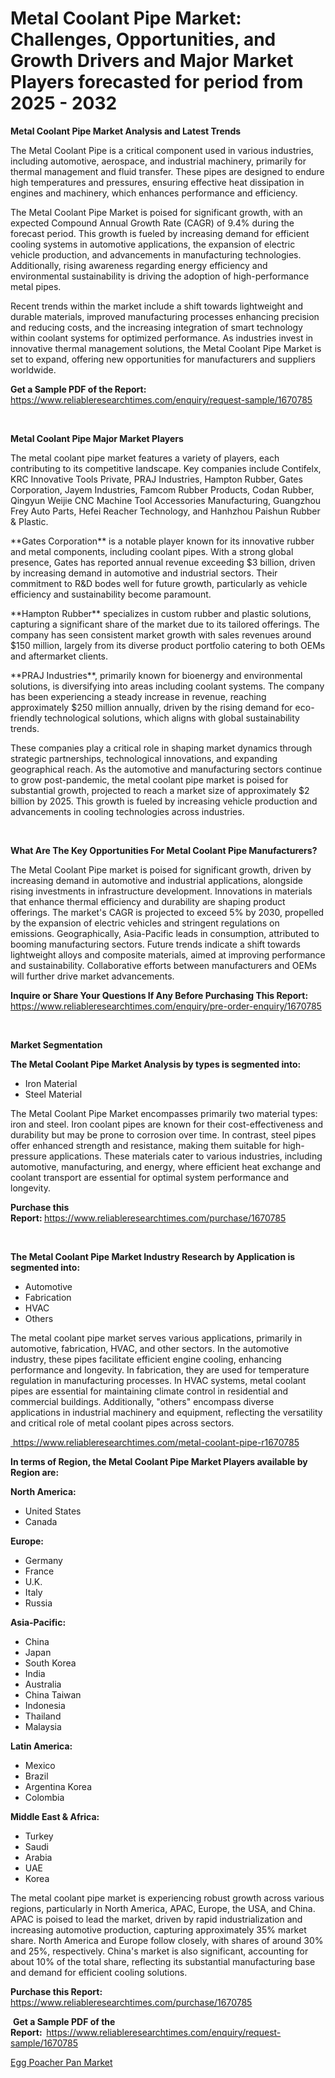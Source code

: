 <p><h1>Metal Coolant Pipe Market: Challenges, Opportunities, and Growth Drivers and Major Market Players forecasted for period from 2025 - 2032</h1></p><p><strong>Metal Coolant Pipe Market Analysis and Latest Trends</strong></p>
<p><p>The Metal Coolant Pipe is a critical component used in various industries, including automotive, aerospace, and industrial machinery, primarily for thermal management and fluid transfer. These pipes are designed to endure high temperatures and pressures, ensuring effective heat dissipation in engines and machinery, which enhances performance and efficiency.</p><p>The Metal Coolant Pipe Market is poised for significant growth, with an expected Compound Annual Growth Rate (CAGR) of 9.4% during the forecast period. This growth is fueled by increasing demand for efficient cooling systems in automotive applications, the expansion of electric vehicle production, and advancements in manufacturing technologies. Additionally, rising awareness regarding energy efficiency and environmental sustainability is driving the adoption of high-performance metal pipes.</p><p>Recent trends within the market include a shift towards lightweight and durable materials, improved manufacturing processes enhancing precision and reducing costs, and the increasing integration of smart technology within coolant systems for optimized performance. As industries invest in innovative thermal management solutions, the Metal Coolant Pipe Market is set to expand, offering new opportunities for manufacturers and suppliers worldwide.</p></p>
<p><strong>Get a Sample PDF of the Report:&nbsp;</strong> <a href="https://www.reliableresearchtimes.com/enquiry/request-sample/1670785?utm_campaign=2237&utm_medium=2&utm_source=Github&utm_content=ia&utm_term=06032025&utm_id=metal-coolant-pipe">https://www.reliableresearchtimes.com/enquiry/request-sample/1670785</a></p>
<p>&nbsp;</p>
<p><strong>Metal Coolant Pipe Major Market Players</strong></p>
<p><p>The metal coolant pipe market features a variety of players, each contributing to its competitive landscape. Key companies include Contifelx, KRC Innovative Tools Private, PRAJ Industries, Hampton Rubber, Gates Corporation, Jayem Industries, Famcom Rubber Products, Codan Rubber, Qingyun Weijie CNC Machine Tool Accessories Manufacturing, Guangzhou Frey Auto Parts, Hefei Reacher Technology, and Hanhzhou Paishun Rubber & Plastic.</p><p>**Gates Corporation** is a notable player known for its innovative rubber and metal components, including coolant pipes. With a strong global presence, Gates has reported annual revenue exceeding $3 billion, driven by increasing demand in automotive and industrial sectors. Their commitment to R&D bodes well for future growth, particularly as vehicle efficiency and sustainability become paramount.</p><p>**Hampton Rubber** specializes in custom rubber and plastic solutions, capturing a significant share of the market due to its tailored offerings. The company has seen consistent market growth with sales revenues around $150 million, largely from its diverse product portfolio catering to both OEMs and aftermarket clients.</p><p>**PRAJ Industries**, primarily known for bioenergy and environmental solutions, is diversifying into areas including coolant systems. The company has been experiencing a steady increase in revenue, reaching approximately $250 million annually, driven by the rising demand for eco-friendly technological solutions, which aligns with global sustainability trends.</p><p>These companies play a critical role in shaping market dynamics through strategic partnerships, technological innovations, and expanding geographical reach. As the automotive and manufacturing sectors continue to grow post-pandemic, the metal coolant pipe market is poised for substantial growth, projected to reach a market size of approximately $2 billion by 2025. This growth is fueled by increasing vehicle production and advancements in cooling technologies across industries.</p></p>
<p>&nbsp;</p>
<p><strong>What Are The Key Opportunities For Metal Coolant Pipe Manufacturers?</strong></p>
<p><p>The Metal Coolant Pipe market is poised for significant growth, driven by increasing demand in automotive and industrial applications, alongside rising investments in infrastructure development. Innovations in materials that enhance thermal efficiency and durability are shaping product offerings. The market's CAGR is projected to exceed 5% by 2030, propelled by the expansion of electric vehicles and stringent regulations on emissions. Geographically, Asia-Pacific leads in consumption, attributed to booming manufacturing sectors. Future trends indicate a shift towards lightweight alloys and composite materials, aimed at improving performance and sustainability. Collaborative efforts between manufacturers and OEMs will further drive market advancements.</p></p>
<p><strong>Inquire or Share Your Questions If Any Before Purchasing This Report:</strong> <a href="https://www.reliableresearchtimes.com/enquiry/pre-order-enquiry/1670785?utm_campaign=2237&utm_medium=2&utm_source=Github&utm_content=ia&utm_term=06032025&utm_id=metal-coolant-pipe">https://www.reliableresearchtimes.com/enquiry/pre-order-enquiry/1670785</a></p>
<p>&nbsp;</p>
<p><strong>Market Segmentation</strong></p>
<p><strong>The Metal Coolant Pipe Market Analysis by types is segmented into:</strong></p>
<p><ul><li>Iron Material</li><li>Steel Material</li></ul></p>
<p><p>The Metal Coolant Pipe Market encompasses primarily two material types: iron and steel. Iron coolant pipes are known for their cost-effectiveness and durability but may be prone to corrosion over time. In contrast, steel pipes offer enhanced strength and resistance, making them suitable for high-pressure applications. These materials cater to various industries, including automotive, manufacturing, and energy, where efficient heat exchange and coolant transport are essential for optimal system performance and longevity.</p></p>
<p><strong>Purchase this Report:&nbsp;</strong><a href="https://www.reliableresearchtimes.com/purchase/1670785?utm_campaign=2237&utm_medium=2&utm_source=Github&utm_content=ia&utm_term=06032025&utm_id=metal-coolant-pipe">https://www.reliableresearchtimes.com/purchase/1670785</a></p>
<p>&nbsp;</p>
<p><strong>The Metal Coolant Pipe Market Industry Research by Application is segmented into:</strong></p>
<p><ul><li>Automotive</li><li>Fabrication</li><li>HVAC</li><li>Others</li></ul></p>
<p><p>The metal coolant pipe market serves various applications, primarily in automotive, fabrication, HVAC, and other sectors. In the automotive industry, these pipes facilitate efficient engine cooling, enhancing performance and longevity. In fabrication, they are used for temperature regulation in manufacturing processes. In HVAC systems, metal coolant pipes are essential for maintaining climate control in residential and commercial buildings. Additionally, "others" encompass diverse applications in industrial machinery and equipment, reflecting the versatility and critical role of metal coolant pipes across sectors.</p></p>
<p><a href="https://www.reliableresearchtimes.com/metal-coolant-pipe-r1670785?utm_campaign=2237&utm_medium=2&utm_source=Github&utm_content=ia&utm_term=06032025&utm_id=metal-coolant-pipe">&nbsp;https://www.reliableresearchtimes.com/metal-coolant-pipe-r1670785</a></p>
<p><strong>In terms of Region, the Metal Coolant Pipe Market Players available by Region are:</strong></p>
<p>
    <p> <strong> North America: </strong>
        <ul>
            <li>United States</li>
            <li>Canada</li>
        </ul>
        </p> 
    <p> <strong> Europe: </strong>
        <ul>
            <li>Germany</li>
            <li>France</li>
            <li>U.K.</li>
            <li>Italy</li>
            <li>Russia</li>
        </ul>
        </p> 
    <p> <strong> Asia-Pacific: </strong>
        <ul>
            <li>China</li>
            <li>Japan</li>
            <li>South Korea</li>
            <li>India</li>
            <li>Australia</li>
            <li>China Taiwan</li>
            <li>Indonesia</li>
            <li>Thailand</li>
            <li>Malaysia</li>
        </ul>
        </p> 
    <p> <strong> Latin America: </strong>
        <ul>
            <li>Mexico</li>
            <li>Brazil</li>
            <li>Argentina Korea</li>
            <li>Colombia</li>
        </ul>
        </p> 
    <p> <strong> Middle East & Africa: </strong>
        <ul>
            <li>Turkey</li>
            <li>Saudi</li>
            <li>Arabia</li>
            <li>UAE</li>
            <li>Korea</li>
        </ul>
    </p>
    </p>
<p><p>The metal coolant pipe market is experiencing robust growth across various regions, particularly in North America, APAC, Europe, the USA, and China. APAC is poised to lead the market, driven by rapid industrialization and increasing automotive production, capturing approximately 35% market share. North America and Europe follow closely, with shares of around 30% and 25%, respectively. China's market is also significant, accounting for about 10% of the total share, reflecting its substantial manufacturing base and demand for efficient cooling solutions.</p></p>
<p><strong>Purchase this Report: </strong><a href="https://www.reliableresearchtimes.com/purchase/1670785?utm_campaign=2237&utm_medium=2&utm_source=Github&utm_content=ia&utm_term=06032025&utm_id=metal-coolant-pipe">https://www.reliableresearchtimes.com/purchase/1670785</a></p>
<p>&nbsp;<strong>Get a Sample PDF of the Report:&nbsp;&nbsp;</strong><a href="https://www.reliableresearchtimes.com/enquiry/request-sample/1670785?utm_campaign=2237&utm_medium=2&utm_source=Github&utm_content=ia&utm_term=06032025&utm_id=metal-coolant-pipe">https://www.reliableresearchtimes.com/enquiry/request-sample/1670785</a></p>
<p><strong></strong></p>
<p><p><a href="https://github.com/mcfred89/Market-Research-Report-List-1/blob/main/egg-poacher-pan-market.md?utm_campaign=2237&utm_medium=2&utm_source=Github&utm_content=ia&utm_term=06032025&utm_id=metal-coolant-pipe">Egg Poacher Pan Market</a></p></p>